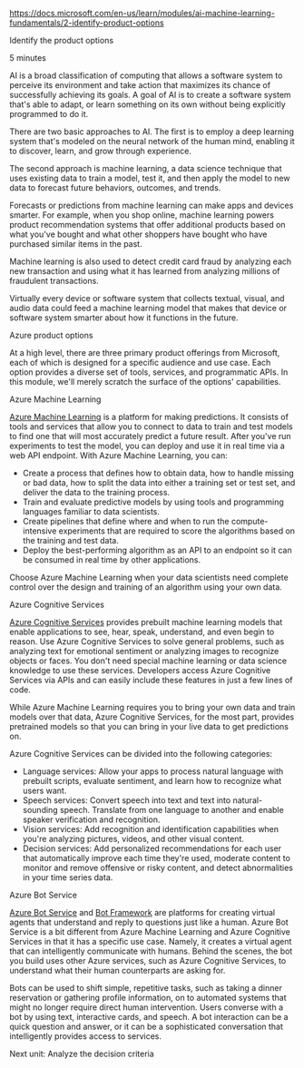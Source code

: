 https://docs.microsoft.com/en-us/learn/modules/ai-machine-learning-fundamentals/2-identify-product-options

Identify the product options

5 minutes

AI is a broad classification of computing that allows a software system to perceive its environment and take action that maximizes its chance of successfully achieving its goals. A goal of AI is to create a software system that's able to adapt, or learn something on its own without being explicitly programmed to do it.

There are two basic approaches to AI. The first is to employ a deep learning system that's modeled on the neural network of the human mind, enabling it to discover, learn, and grow through experience.

The second approach is machine learning, a data science technique that uses existing data to train a model, test it, and then apply the model to new data to forecast future behaviors, outcomes, and trends.

Forecasts or predictions from machine learning can make apps and devices smarter. For example, when you shop online, machine learning powers product recommendation systems that offer additional products based on what you've bought and what other shoppers have bought who have purchased similar items in the past.

Machine learning is also used to detect credit card fraud by analyzing each new transaction and using what it has learned from analyzing millions of fraudulent transactions.

Virtually every device or software system that collects textual, visual, and audio data could feed a machine learning model that makes that device or software system smarter about how it functions in the future.


Azure product options

At a high level, there are three primary product offerings from Microsoft, each of which is designed for a specific audience and use case. Each option provides a diverse set of tools, services, and programmatic APIs. In this module, we'll merely scratch the surface of the options' capabilities.


Azure Machine Learning

[Azure Machine Learning](https://azure.microsoft.com/services/machine-learning/) is a platform for making predictions. It consists of tools and services that allow you to connect to data to train and test models to find one that will most accurately predict a future result. After you've run experiments to test the model, you can deploy and use it in real time via a web API endpoint.
With Azure Machine Learning, you can:
* Create a process that defines how to obtain data, how to handle missing or bad data, how to split the data into either a training set or test set, and deliver the data to the training process.
* Train and evaluate predictive models by using tools and programming languages familiar to data scientists.
* Create pipelines that define where and when to run the compute-intensive experiments that are required to score the algorithms based on the training and test data.
* Deploy the best-performing algorithm as an API to an endpoint so it can be consumed in real time by other applications.

Choose Azure Machine Learning when your data scientists need complete control over the design and training of an algorithm using your own data.


Azure Cognitive Services

[Azure Cognitive Services](https://azure.microsoft.com/services/cognitive-services/) provides prebuilt machine learning models that enable applications to see, hear, speak, understand, and even begin to reason. Use Azure Cognitive Services to solve general problems, such as analyzing text for emotional sentiment or analyzing images to recognize objects or faces. You don't need special machine learning or data science knowledge to use these services. Developers access Azure Cognitive Services via APIs and can easily include these features in just a few lines of code.

While Azure Machine Learning requires you to bring your own data and train models over that data, Azure Cognitive Services, for the most part, provides pretrained models so that you can bring in your live data to get predictions on.

Azure Cognitive Services can be divided into the following categories:
* Language services: Allow your apps to process natural language with prebuilt scripts, evaluate sentiment, and learn how to recognize what users want.
* Speech services: Convert speech into text and text into natural-sounding speech. Translate from one language to another and enable speaker verification and recognition.
* Vision services: Add recognition and identification capabilities when you're analyzing pictures, videos, and other visual content.
* Decision services: Add personalized recommendations for each user that automatically improve each time they're used, moderate content to monitor and remove offensive or risky content, and detect abnormalities in your time series data.


Azure Bot Service

[Azure Bot Service](https://azure.microsoft.com/services/bot-service/) and [Bot Framework](https://dev.botframework.com/) are platforms for creating virtual agents that understand and reply to questions just like a human. Azure Bot Service is a bit different from Azure Machine Learning and Azure Cognitive Services in that it has a specific use case. Namely, it creates a virtual agent that can intelligently communicate with humans. Behind the scenes, the bot you build uses other Azure services, such as Azure Cognitive Services, to understand what their human counterparts are asking for.

Bots can be used to shift simple, repetitive tasks, such as taking a dinner reservation or gathering profile information, on to automated systems that might no longer require direct human intervention. Users converse with a bot by using text, interactive cards, and speech. A bot interaction can be a quick question and answer, or it can be a sophisticated conversation that intelligently provides access to services.


Next unit: Analyze the decision criteria



